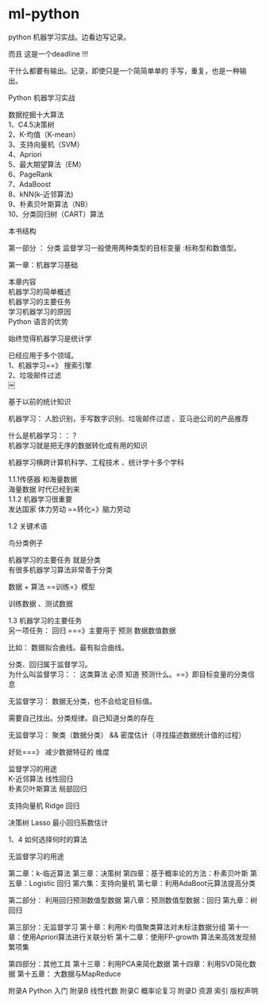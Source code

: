 # ml-python
python 机器学习实战。边看边写记录。

而且 这是一个deadline !!! 

干什么都要有输出。记录，即使只是一个简简单单的 手写，重复，也是一种输出。



Python 机器学习实战

数据挖掘十大算法  
1、C4.5决策树  
2、K-均值（K-mean）  
3、支持向量机（SVM）  
4、Apriori  
5、最大期望算法（EM）  
6、PageRank  
7、AdaBoost  
8、kNN(k-近邻算法)  
9、朴素贝叶斯算法（NB）  
10、分类回归树（CART）算法  

本书结构

第一部分 ： 分类
监督学习一般使用两种类型的目标变量 :标称型和数值型。  


第一章：机器学习基础  

本章内容  
机器学习的简单概述  
机器学习的主要任务  
学习机器学习的原因  
Python 语言的优势  

始终觉得机器学习是统计学  

已经应用于多个领域。  
1、机器学习==》 搜索引擎  
2、垃圾邮件过滤  
￼

基于以前的统计知识  

机器学习： 人脸识别，手写数字识别、垃圾邮件过滤 、亚马逊公司的产品推荐


什么是机器学习：：？  
机器学习就是把无序的数据转化成有用的知识  

机器学习横跨计算机科学、工程技术 、统计学十多个学科  

1.1.1传感器  和海量数据  
海量数据 时代已经到来  
1.1.2 机器学习很重要  
发达国家 体力劳动   ==转化=》脑力劳动

1.2 关键术语  

鸟分类例子  

机器学习的主要任务  就是分类  
有很多机器学习算法非常善于分类  

数据 +  算法 ==训练=》模型  

训练数据 、测试数据  


1.3 机器学习的主要任务  
另一项任务： 回归  ===》主要用于 预测 数据数值数据   

比如： 数据拟合曲线。最有拟合曲线。  

分类、回归属于监督学习。  
为什么叫监督学习：：  这类算法 必须 知道 预测什么。==》即目标变量的分类信息  


无监督学习： 数据无分类，也不会给定目标值。  

需要自己找出。分类规律。自己知道分类的存在  

无监督学习： 聚类（数据分类） && 密度估计（寻找描述数据统计值的过程）  

好处===》 减少数据特征的 维度  


监督学习的用途  
K-近邻算法						线性回归  
朴素贝叶斯算法			局部回归  

支持向量机					Ridge 回归  

决策树						Lasso 最小回归系数估计  


1、4 如何选择何时的算法  



无监督学习的用途






第二章：k-临近算法
第三章：决策树
第四章：基于概率论的方法：朴素贝叶斯
第五章：Logistic 回归
第六集：支持向量机
第七章：利用AdaBoot元算法提高分类

第二部分： 利用回归预测数值型数据
第八章：预测数值型数据：回归
第九章：树回归

第三部分：无监督学习
第十章：利用K-均值聚类算法对未标注数据分组
第十一章：使用Apriori算法进行关联分析
第十二章：使用FP-growth 算法来高效发现频繁项集

第四部分：其他工具
第十三章：利用PCA来简化数据
第十四章：利用SVD简化数据
第十五章： 大数据与MapReduce

附录A Python 入门
附录B 线性代数
附录C 概率论复习
附录D 资源
索引
版权声明
